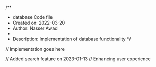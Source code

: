/**
 * database Code file
 * Created on: 2022-03-20
 * Author: Nasser Awad
 *
 * Description: Implementation of database functionality
 */
 
// Implementation goes here


// Added search feature on 2023-01-13
// Enhancing user experience
